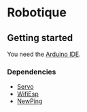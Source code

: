 # Robotique

## Getting started
You need the [Arduino IDE](https://www.arduino.cc/en/software).

### Dependencies
- [Servo](https://www.arduino.cc/en/Reference/Servo)
- [WifiEsp](https://github.com/bportaluri/WiFiEsp)
- [NewPing](https://bitbucket.org/teckel12/arduino-new-ping/wiki/Home)


